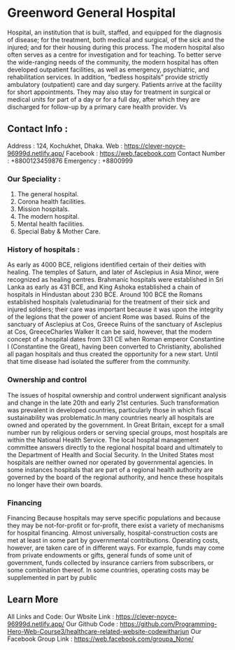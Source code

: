 
# Greenword General Hospital

Hospital, an institution that is built, staffed, and equipped for the diagnosis of disease; for the treatment, both medical and surgical, of the sick and the injured; 
and for their housing during this process. The modern hospital also often serves as a centre for investigation and for teaching. To better serve the wide-ranging 
needs of the community, the modern hospital has often developed outpatient facilities, as well as emergency, psychiatric, and rehabilitation services. In addition, 
“bedless hospitals” provide strictly ambulatory (outpatient) care and day surgery. Patients arrive at the facility for short appointments. They may also stay for 
treatment in surgical or medical units for part of a day or for a full day, after which they are discharged for follow-up by a primary care health provider. Vs

## Contact Info : 

Address : 124, Kochukhet, Dhaka.
Web : https://clever-noyce-96999d.netlify.app/
Facebook : https://web.facebook.com
Contact Number : +8800123459876
Emergency : +8800999

### Our Speciality :

1. The general hospital.
2. Corona health facilities.
3. Mission hospitals.
4. The modern hospital.
5. Mental health facilities.
6. Special Baby & Mother Care.


### History of hospitals :

As early as 4000 BCE, religions identified certain of their deities with healing. The temples of Saturn, and later of Asclepius in Asia Minor, were recognized as 
healing centres. Brahmanic hospitals were established in Sri Lanka as early as 431 BCE, and King Ashoka established a chain of hospitals in Hindustan about 230 BCE. 
Around 100 BCE the Romans established hospitals (valetudinaria) for the treatment of their sick and injured soldiers; their care was important because it was upon 
the integrity of the legions that the power of ancient Rome was based. Ruins of the sanctuary of Asclepius at Cos, Greece Ruins of the sanctuary of Asclepius at Cos, 
GreeceCharles Walker It can be said, however, that the modern concept of a hospital dates from 331 CE when Roman emperor Constantine I (Constantine the Great), 
having been converted to Christianity, abolished all pagan hospitals and thus created the opportunity for a new start. Until that time disease had isolated the 
sufferer from the community. 

### Ownership and control

The issues of hospital ownership and control underwent significant analysis and change in the late 20th and early 21st centuries. Such transformation was prevalent 
in developed countries, particularly those in which fiscal sustainability was problematic.In many countries nearly all hospitals are owned and operated by the 
government. In Great Britain, except for a small number run by religious orders or serving special groups, most hospitals are within the National Health Service. 
The local hospital management committee answers directly to the regional hospital board and ultimately to the Department of Health and Social Security. In the 
United States most hospitals are neither owned nor operated by governmental agencies. In some instances hospitals that are part of a regional health authority 
are governed by the board of the regional authority, and hence these hospitals no longer have their own boards.


### Financing

Financing
Because hospitals may serve specific populations and because they may be not-for-profit or for-profit, there exist a variety of mechanisms for hospital financing. 
Almost universally, hospital-construction costs are met at least in some part by governmental contributions. Operating costs, however, are taken care of in 
different ways. For example, funds may come from private endowments or gifts, general funds of some unit of government, funds collected by insurance carriers 
from subscribers, or some combination thereof. In some countries, operating costs may be supplemented in part by public


## Learn More

All Links and Code: 
Our  Wbsite Link : https://clever-noyce-96999d.netlify.app/
Our Github Code : https://github.com/Programming-Hero-Web-Course3/healthcare-related-website-codewitharjun
Our Facebook Group Link : https://web.facebook.com/groupa_None/
